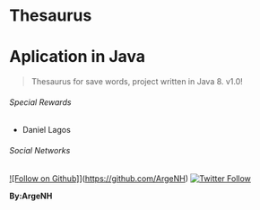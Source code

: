 # Thesaurus

# Aplication in Java

>Thesaurus for save words, project written in Java 8. v1.0!

###### Special Rewards 
- Daniel Lagos

###### Social Networks

[![Follow on Github]](https://img.shields.io/github/followers/argenh.svg?style=social&label=Follow)](https://github.com/ArgeNH)
[![Twitter Follow](https://img.shields.io/twitter/follow/NinoArge.svg?style=social)](https://twitter.com/NinoArge) 


**By:ArgeNH**